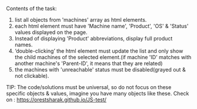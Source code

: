 Contents of the task:

01. list all objects from 'machines' array as html elements.
02. each html element must have 'Machine name', 'Product', 'OS' & 'Status' values displayed on the page.
03. Instead of displaying 'Product' abbreviations, display full product names.
04. ‘double-clicking’ the html element must update the list and only show the child machines of the selected element.(if machine 'ID' matches with another machine's 'Parent-ID', it means that they are related)
05. the machines with 'unreachable' status must be disabled(grayed out & not clickable).

TIP: The code/solutions must be universal, so do not focus on these specific objects & values, imagine you have many objects like these.
Check on : https://orestsharak.github.io/JS-test/

